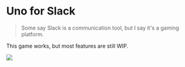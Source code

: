 # Uno for Slack

> Some say Slack is a communication tool, but I say it's a gaming platform.

This game works, but most features are still WIP.

![](https://cloud-91teem7y4.vercel.app/image__9_.png)
